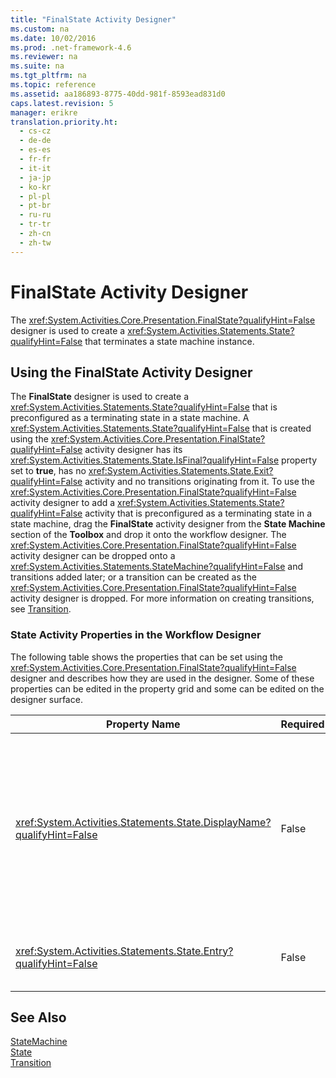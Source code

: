 ```yaml
---
title: "FinalState Activity Designer"
ms.custom: na
ms.date: 10/02/2016
ms.prod: .net-framework-4.6
ms.reviewer: na
ms.suite: na
ms.tgt_pltfrm: na
ms.topic: reference
ms.assetid: aa186893-8775-40dd-981f-8593ead831d0
caps.latest.revision: 5
manager: erikre
translation.priority.ht: 
  - cs-cz
  - de-de
  - es-es
  - fr-fr
  - it-it
  - ja-jp
  - ko-kr
  - pl-pl
  - pt-br
  - ru-ru
  - tr-tr
  - zh-cn
  - zh-tw
---
```

# FinalState Activity Designer
The <xref:System.Activities.Core.Presentation.FinalState?qualifyHint=False> designer is used to create a <xref:System.Activities.Statements.State?qualifyHint=False> that terminates a state machine instance.  
  
## Using the FinalState Activity Designer  
 The **FinalState** designer is used to create a <xref:System.Activities.Statements.State?qualifyHint=False> that is preconfigured as a terminating state in a state machine. A <xref:System.Activities.Statements.State?qualifyHint=False> that is created using the <xref:System.Activities.Core.Presentation.FinalState?qualifyHint=False> activity designer has its <xref:System.Activities.Statements.State.IsFinal?qualifyHint=False> property set to **true**, has no <xref:System.Activities.Statements.State.Exit?qualifyHint=False> activity and no transitions originating from it. To use the <xref:System.Activities.Core.Presentation.FinalState?qualifyHint=False> activity designer to add a <xref:System.Activities.Statements.State?qualifyHint=False> activity that is preconfigured as a terminating state in a state machine, drag the **FinalState** activity designer from the **State Machine** section of the **Toolbox** and drop it onto the workflow designer. The <xref:System.Activities.Core.Presentation.FinalState?qualifyHint=False> activity designer can be dropped onto a <xref:System.Activities.Statements.StateMachine?qualifyHint=False> and transitions added later; or a transition can be created as the <xref:System.Activities.Core.Presentation.FinalState?qualifyHint=False> activity designer is dropped. For more information on creating transitions, see [Transition](../WF_Design/Transition-Activity-Designer.md).  
  
### State Activity Properties in the Workflow Designer  
 The following table shows the properties that can be set using the <xref:System.Activities.Core.Presentation.FinalState?qualifyHint=False> designer and describes how they are used in the designer. Some of these properties can be edited in the property grid and some can be edited on the designer surface.  
  
|Property Name|Required|Usage|  
|-------------------|--------------|-----------|  
|<xref:System.Activities.Statements.State.DisplayName?qualifyHint=False>|False|Specifies the friendly name of the <xref:System.Activities.Statements.State?qualifyHint=False> activity designer in the header. The default value is **State**. The value can be edited in the property grid or directly on the header of the activity designer. The <xref:System.Activities.Statements.State.DisplayName?qualifyHint=False> is used in the breadcrumb navigation that is displayed at the top of the workflow designer.<br /><br /> Although the <xref:System.Activities.Statements.State.DisplayName?qualifyHint=False> is not strictly required, it is a best practice to use one.|  
|<xref:System.Activities.Statements.State.Entry?qualifyHint=False>|False|Specifies the action that occurs when this state is transitioned to. This value can be set by dragging an activity from the **Toolbox** and dropping it onto the <xref:System.Activities.Statements.State.Entry?qualifyHint=False> section of the state.|  
  
## See Also  
 [StateMachine](../WF_Design/StateMachine-Activity-Designer.md)   
 [State](../WF_Design/State-Activity-Designer.md)   
 [Transition](../WF_Design/Transition-Activity-Designer.md)